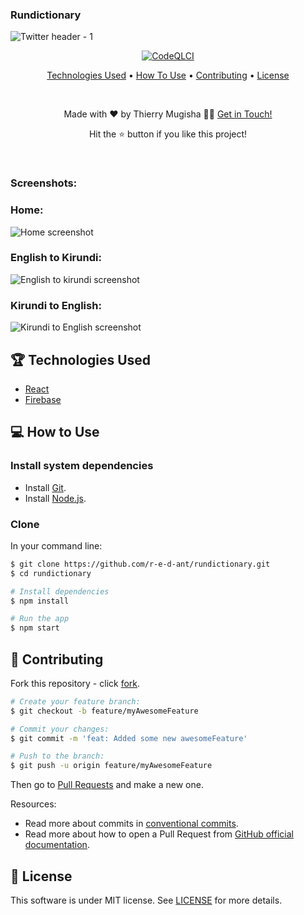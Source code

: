 ### Rundictionary
![Twitter header - 1](https://user-images.githubusercontent.com/66163130/194766851-6f91af75-84d1-47d1-8bb7-ceb03e34e1f4.png)


<div align="center">
  
[![CodeQLCI](https://github.com/r-e-d-ant/rundictionary/actions/workflows/codeql-analysis.yml/badge.svg)](https://github.com/r-e-d-ant/rundictionary/actions/workflows/codeql-analysis.yml)

<p>
  <a href="#-technologies-used">Technologies Used</a> •
  <a href="#-how-to-use">How To Use</a> •
  <a href="#-contributing">Contributing</a> •
  <a href="#-license">License</a>
</p>
  
<br/>

<p>Made with ❤️ by Thierry Mugisha 👏🏻 <a href="https://www.linkedin.com/in/thierry-mugisha-web-developer/">Get in Touch!</a></p>
<p>Hit the ⭐️ button if you like this project!</p>

</div>

<br/>

### Screenshots:

### Home:
![Home screenshot](https://user-images.githubusercontent.com/66163130/194523270-41ecbedf-adc9-459e-a815-87ff7d90b588.png)

### English to Kirundi:
![English to kirundi screenshot](https://user-images.githubusercontent.com/66163130/194523571-fad6f8b4-f2ab-4948-b270-7f6ce833eeb9.png)

### Kirundi to English:
![Kirundi to English screenshot](https://user-images.githubusercontent.com/66163130/194523729-36a0e4f9-7b35-4066-82d6-b2d79e069e28.png)

## 🏆 Technologies Used

- [React](https://github.com/facebook/react/)
- [Firebase](Firebase)

## 💻 How to Use

### **Install system dependencies**

- Install [Git](https://git-scm.com).
- Install [Node.js](https://nodejs.org/en/download/).

### **Clone**

In your command line:

```bash
$ git clone https://github.com/r-e-d-ant/rundictionary.git
$ cd rundictionary

# Install dependencies
$ npm install

# Run the app
$ npm start
```

## 🤝 Contributing

Fork this repository - click [fork][].

```bash
# Create your feature branch:
$ git checkout -b feature/myAwesomeFeature

# Commit your changes:
$ git commit -m 'feat: Added some new awesomeFeature'

# Push to the branch:
$ git push -u origin feature/myAwesomeFeature
```

Then go to [Pull Requests][] and make a new one.

Resources:

- Read more about commits in [conventional commits][].
- Read more about how to open a Pull Request from [GitHub official documentation][].
  
[fork]: https://github.com/r-e-d-ant/rundictionary/fork
[Pull Requests]: https://github.com/r-e-d-ant/rundictionary/pulls
[conventional commits]: https://www.conventionalcommits.org/en/v1.0.0/
[GitHub official documentation]: https://docs.github.com/en/github/collaborating-with-pull-requests/proposing-changes-to-your-work-with-pull-requests/creating-a-pull-request

## 📝 License

This software is under MIT license. See [LICENSE](LICENSE.md) for more details.
